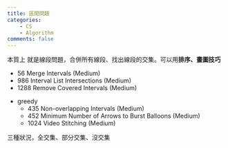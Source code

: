 ```yaml
---
title: 區間問題
categories: 
    - CS
    - Algorithm
comments: false
---
```




本質上 就是線段問題，合併所有線段、找出線段的交集。可以用**排序、畫圖技巧**

* 56 Merge Intervals (Medium)
* 986 Interval List Intersections (Medium)
* 1288 Remove Covered Intervals (Medium)

- greedy
    - 435 Non-overlapping Intervals (Medium)
    - 452 Minimum Number of Arrows to Burst Balloons (Medium)
    - 1024 Video Stitching (Medium)



三種狀況，全交集、部分交集、沒交集
